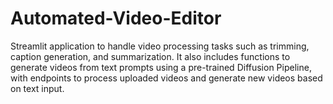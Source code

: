 # Automated-Video-Editor
Streamlit application to handle video processing tasks such as trimming, caption generation, and summarization. It also includes functions to generate videos from text prompts using a pre-trained Diffusion Pipeline, with endpoints to process uploaded videos and generate new videos based on text input.
